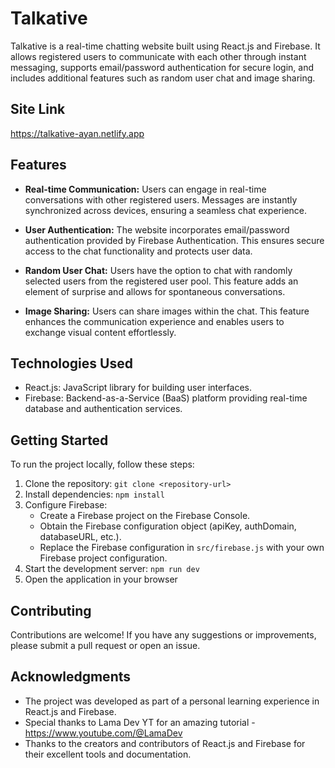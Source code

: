 # Talkative

Talkative is a real-time chatting website built using React.js and Firebase. It allows registered users to communicate with each other through instant messaging, supports email/password authentication for secure login, and includes additional features such as random user chat and image sharing.

## Site Link
https://talkative-ayan.netlify.app

## Features

- **Real-time Communication:** Users can engage in real-time conversations with other registered users. Messages are instantly synchronized across devices, ensuring a seamless chat experience.

- **User Authentication:** The website incorporates email/password authentication provided by Firebase Authentication. This ensures secure access to the chat functionality and protects user data.

- **Random User Chat:** Users have the option to chat with randomly selected users from the registered user pool. This feature adds an element of surprise and allows for spontaneous conversations.

- **Image Sharing:** Users can share images within the chat. This feature enhances the communication experience and enables users to exchange visual content effortlessly.

## Technologies Used

- React.js: JavaScript library for building user interfaces.
- Firebase: Backend-as-a-Service (BaaS) platform providing real-time database and authentication services.

## Getting Started

To run the project locally, follow these steps:

1. Clone the repository: `git clone <repository-url>`
2. Install dependencies: `npm install`
3. Configure Firebase:
   - Create a Firebase project on the Firebase Console.
   - Obtain the Firebase configuration object (apiKey, authDomain, databaseURL, etc.).
   - Replace the Firebase configuration in `src/firebase.js` with your own Firebase project configuration.
4. Start the development server: `npm run dev`
5. Open the application in your browser

## Contributing

Contributions are welcome! If you have any suggestions or improvements, please submit a pull request or open an issue.


## Acknowledgments

- The project was developed as part of a personal learning experience in React.js and Firebase.
- Special thanks to Lama Dev YT for an amazing tutorial - https://www.youtube.com/@LamaDev
- Thanks to the creators and contributors of React.js and Firebase for their excellent tools and documentation.


